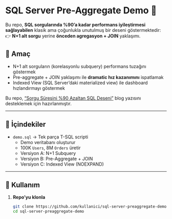 # SQL Server Pre-Aggregate Demo 🚀

Bu repo, **SQL sorgularında %90’a kadar performans iyileştirmesi sağlayabilen** klasik ama çoğunlukla unutulmuş bir deseni göstermektedir:  
👉 **N+1 alt sorgu** yerine **önceden agregasyon + JOIN** yaklaşımı.

## 🎯 Amaç

- N+1 alt sorguların (korelasyonlu subquery) performans tuzağını göstermek  
- Pre-aggregate + JOIN yaklaşımı ile **dramatic hız kazanımını** ispatlamak  
- Indexed View (SQL Server’daki materialized view) ile dashboard hızlandırmayı göstermek  

Bu repo, [“Sorgu Süresini %90 Azaltan SQL Deseni”](#) blog yazısını desteklemek için hazırlanmıştır.

---

## 📂 İçindekiler

- `demo.sql` → Tek parça T-SQL scripti  
  - Demo veritabanı oluşturur  
  - 100K `Users`, 8M `Orders` üretir  
  - Versiyon A: N+1 Subquery  
  - Versiyon B: Pre-Aggregate + JOIN  
  - Versiyon C: Indexed View (NOEXPAND)  

---

## 🔧 Kullanım

1. **Repo’yu klonla**  
   ```bash
   git clone https://github.com/kullanici/sql-server-preaggregate-demo.git
   cd sql-server-preaggregate-demo
